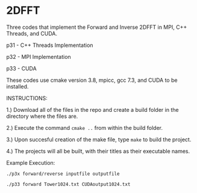 # 2DFFT
Three codes that implement the Forward and Inverse 2DFFT in MPI, C++ Threads, and CUDA.

p31 - C++ Threads Implementation

p32 - MPI Implementation

p33 - CUDA

These codes use cmake version 3.8, mpicc, gcc 7.3, and CUDA to be installed.

INSTRUCTIONS:

1.) Download all of the files in the repo and create a build folder in the directory where the files are.

2.) Execute the command ```cmake ..``` from within the build folder. 

3.) Upon succesful creation of the make file, type ```make``` to build the project.

4.) The projects will all be built, with their titles as their executable names.

Example Execution:

```./p3x forward/reverse inputfile outputfile```

```./p33 forward Tower1024.txt CUDAoutput1024.txt```
